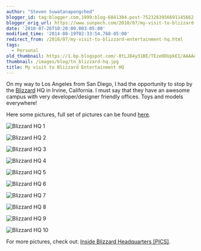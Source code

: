 ```yaml
---
author: "Steven Suwatanapongched"
blogger_id: tag:blogger.com,1999:blog-6841384.post-7523263956691145662
blogger_orig_url: https://www.sunpech.com/2010/07/my-visit-to-blizzard-entertainment-hq.html
date: '2010-07-26T10:20:00.003-05:00'
modified_time: '2014-08-19T02:33:54.768-05:00'
redirect_from: /2010/07/my-visit-to-blizzard-entertainment-hq.html
tags:
  - Personal
old_thumbnail: https://1.bp.blogspot.com/-8tLJ84y31BE/TEze0DUpkEI/AAAAAAAAUHA/6a5d4SBGIqY/s600/IMG_1625.JPG
thumbnail: /images/blog/tn_blizzard-hq.jpg
title: My visit to Blizzard Entertainment HQ
---
```



On my way to Los Angeles from San Diego, I had the opportunity to stop by the [Blizzard](https://www.blizzard.com/) HQ in Irvine, California.  I must say that they have an awesome campus with very developer/designer friendly offices.  Toys and models everywhere!

Here some pictures, full set of pictures can be found [here](https://photos.app.goo.gl/UafLMb2x11BcWma69).

![Blizzard HQ 1](/images/blog/IMG_1625.jpg)

![Blizzard HQ 2](/images/blog/IMG_1626.jpg)

![Blizzard HQ 3](/images/blog/IMG_1637.jpg)

![Blizzard HQ 4](/images/blog/IMG_1641.jpg)

![Blizzard HQ 5](/images/blog/IMG_1669.jpg)

![Blizzard HQ 6](/images/blog/IMG_1692.jpg)

![Blizzard HQ 7](/images/blog/IMG_1694.jpg)

![Blizzard HQ 8](/images/blog/IMG_1725.jpg)

![Blizzard HQ 9](/images/blog/IMG_1738.jpg)

![Blizzard HQ 10](/images/blog/IMG_1741.jpg)

For more pictures, check out: [Inside Blizzard Headquarters [PICS]](https://www.techxav.com/2009/12/22/inside-blizzard-hq-pics/).